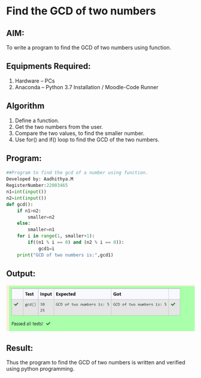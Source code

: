 # Find the GCD of two numbers

## AIM:
To write a program to find the GCD of two numbers using function.

## Equipments Required:
1. Hardware – PCs
2. Anaconda – Python 3.7 Installation / Moodle-Code Runner

## Algorithm
1. Define a function.
2. Get the two numbers from the user.
3. Compare the two values, to find the smaller number.
4. Use for() and if() loop to find the GCD of the two numbers.

## Program:
```python
##Program to find the gcd of a number using function.
Developed by: Aadhithya.M
RegisterNumber:22003465
n1=int(input())
n2=int(input())
def gcd():
    if n1>n2:
        smaller=n2
    else:
        smaller=n1
    for i in range(1, smaller+1):
        if((n1 % i == 0) and (n2 % i == 0)):
            gcd1=i
    print("GCD of two numbers is:",gcd1) 
```

## Output:
![output](1.png)


## Result:
Thus the program to find the GCD of two numbers is written and verified using python programming.
